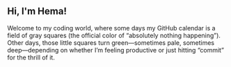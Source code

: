 ## Hi, I'm Hema!  
Welcome to my coding world, where some days my GitHub calendar is a field of gray squares (the official color of “absolutely nothing happening”).  
Other days, those little squares turn green—sometimes pale, sometimes deep—depending on whether I’m feeling productive or just hitting “commit” for the thrill of it.
<!--
**yannam-hema/yannam-hema** is a ✨ _special_ ✨ repository because its `README.md` (this file) appears on your GitHub profile.

Here are some ideas to get you started:

- 🔭 I’m currently working on ...
- 🌱 I’m currently learning ...
- 👯 I’m looking to collaborate on ...
- 🤔 I’m looking for help with ...
- 💬 Ask me about ...
- 📫 How to reach me: ...
- 😄 Pronouns: ...
- ⚡ Fun fact: ...
-->

